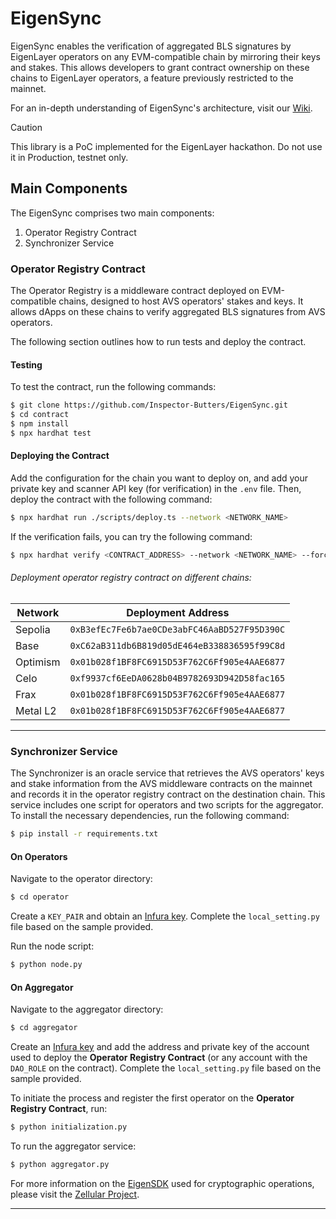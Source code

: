 # EigenSync

EigenSync enables the verification of aggregated BLS signatures by EigenLayer operators on any EVM-compatible chain by mirroring their keys and stakes. This allows developers to grant contract ownership on these chains to EigenLayer operators, a feature previously restricted to the mainnet.

For an in-depth understanding of EigenSync's architecture, visit our [Wiki](https://github.com/Inspector-Butters/EigenSync/wiki).

> [!CAUTION]
> This library is a PoC implemented for the EigenLayer hackathon. Do not use it in Production, testnet only.

## Main Components

The EigenSync comprises two main components:

1. Operator Registry Contract
2. Synchronizer Service

### Operator Registry Contract

The Operator Registry is a middleware contract deployed on EVM-compatible chains, designed to host AVS operators' stakes and keys. It allows dApps on these chains to verify aggregated BLS signatures from AVS operators.

The following section outlines how to run tests and deploy the contract.

#### Testing

To test the contract, run the following commands:

```bash
$ git clone https://github.com/Inspector-Butters/EigenSync.git
$ cd contract
$ npm install
$ npx hardhat test
```

#### Deploying the Contract

Add the configuration for the chain you want to deploy on, and add your private key and scanner API key (for verification) in the `.env` file. Then, deploy the contract with the following command:

```bash
$ npx hardhat run ./scripts/deploy.ts --network <NETWORK_NAME>
```

If the verification fails, you can try the following command:

```bash
$ npx hardhat verify <CONTRACT_ADDRESS> --network <NETWORK_NAME> --force
```

###### Deployment operator registry contract on different chains:

| Network  | Deployment Address                              |
|----------|-------------------------------------------------|
| Sepolia  | `0xB3efEc7Fe6b7ae0CDe3abFC46AaBD527F95D390C`    |
| Base     | `0xC62aB311db6B819d05dE464eB338836595f99C8d`    |
| Optimism | `0x01b028f1BF8FC6915D53F762C6Ff905e4AAE6877`    |
| Celo     | `0xf9937cf6EeDA0628b04B9782693D942D58fac165`    |
| Frax     | `0x01b028f1BF8FC6915D53F762C6Ff905e4AAE6877`    |
| Metal L2 | `0x01b028f1BF8FC6915D53F762C6Ff905e4AAE6877`    |

---

### Synchronizer Service

The Synchronizer is an oracle service that retrieves the AVS operators' keys and stake information from the AVS middleware contracts on the mainnet and records it in the operator registry contract on the destination chain. This service includes one script for operators and two scripts for the aggregator. To install the necessary dependencies, run the following command:

```bash
$ pip install -r requirements.txt
```

#### On Operators

Navigate to the operator directory:

```bash
$ cd operator
```

Create a `KEY_PAIR` and obtain an [Infura key](https://www.infura.io/). Complete the `local_setting.py` file based on the sample provided.

Run the node script:

```bash
$ python node.py
```

#### On Aggregator

Navigate to the aggregator directory:

```bash
$ cd aggregator
```

Create an [Infura key](https://www.infura.io/) and add the address and private key of the account used to deploy the **Operator Registry Contract** (or any account with the `DAO_ROLE` on the contract). Complete the `local_setting.py` file based on the sample provided.

To initiate the process and register the first operator on the **Operator Registry Contract**, run:

```bash
$ python initialization.py
```

To run the aggregator service:

```bash
$ python aggregator.py
```

For more information on the [EigenSDK](https://eigensdk-python.readthedocs.io/en/latest/) used for cryptographic operations, please visit the [Zellular Project](https://www.zellular.xyz/).

---